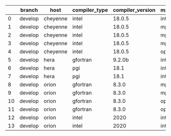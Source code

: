 |    | branch   | host     | compiler_type   | compiler_version   | mpi_type   | mpi_version   | o_g   | os    | unit_pass   | unit_fail   | system_pass   | system_fail   | example_pass   | example_fail   | nuopc_pass   | nuopc_fail   | build_passed   |
|----|----------|----------|-----------------|--------------------|------------|---------------|-------|-------|-------------|-------------|---------------|---------------|----------------|----------------|--------------|--------------|----------------|
|  0 | develop  | cheyenne | intel           | 18.0.5             | intelmpi   | 2018.4.274    | O     | Linux | fail        | fail        | fail          | fail          | fail           | fail           | queued       | queued       | True           |
|  1 | develop  | cheyenne | intel           | 18.0.5             | mpiuni     | none          | O     | Linux | fail        | fail        | fail          | fail          | fail           | fail           | queued       | queued       | True           |
|  2 | develop  | cheyenne | intel           | 18.0.5             | mpiuni     | none          | g     | Linux | fail        | fail        | fail          | fail          | fail           | fail           | queued       | queued       | True           |
|  3 | develop  | cheyenne | intel           | 18.0.5             | mpt        | 2.19          | g     | Linux | fail        | fail        | fail          | fail          | fail           | fail           | queued       | queued       | True           |
|  4 | develop  | cheyenne | intel           | 18.0.5             | openmpi    | 3.1.4         | O     | Linux | fail        | fail        | fail          | fail          | fail           | fail           | queued       | queued       | True           |
|  5 | develop  | hera     | gfortran        | 9.2.0b             | intelmpi   | 2020          | g     | Linux | fail        | fail        | fail          | fail          | fail           | fail           | 50           | 0            | True           |
|  6 | develop  | hera     | pgi             | 18.1               | intelmpi   | 2018.0.4      | O     | Linux | fail        | fail        | fail          | fail          | fail           | fail           | 0            | 50           | False          |
|  7 | develop  | hera     | pgi             | 18.1               | intelmpi   | 2018.0.4      | g     | Linux | fail        | fail        | fail          | fail          | fail           | fail           | 0            | 50           | False          |
|  8 | develop  | orion    | gfortran        | 8.3.0              | mpiuni     | None          | O     | Linux | fail        | fail        | fail          | fail          | fail           | fail           | 0            | 50           | False          |
|  9 | develop  | orion    | gfortran        | 8.3.0              | mpiuni     | None          | g     | Linux | fail        | fail        | fail          | fail          | fail           | fail           | 0            | 50           | False          |
| 10 | develop  | orion    | gfortran        | 8.3.0              | openmpi    | 4.0.2         | O     | Linux | fail        | fail        | fail          | fail          | fail           | fail           | 50           | 0            | True           |
| 11 | develop  | orion    | gfortran        | 8.3.0              | openmpi    | 4.0.2         | g     | Linux | fail        | fail        | fail          | fail          | fail           | fail           | 50           | 0            | True           |
| 12 | develop  | orion    | intel           | 2020               | intelmpi   | 2020.2        | O     | Linux | fail        | fail        | fail          | fail          | fail           | fail           | 50           | 0            | True           |
| 13 | develop  | orion    | intel           | 2020               | intelmpi   | 2020.2        | g     | Linux | fail        | fail        | fail          | fail          | fail           | fail           | 50           | 0            | True           |